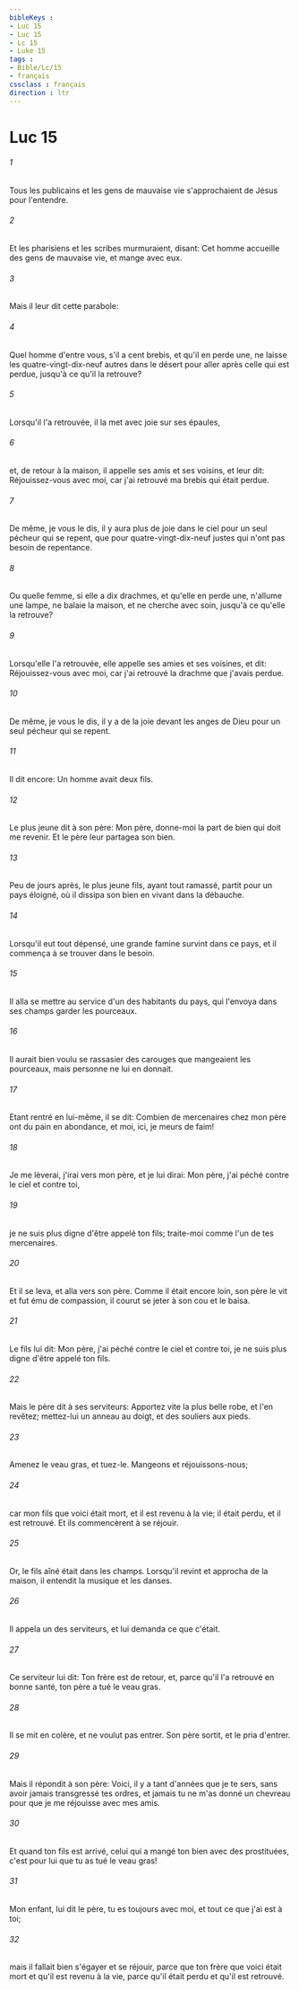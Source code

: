 ```yaml
---
bibleKeys : 
- Luc 15
- Luc 15
- Lc 15
- Luke 15
tags : 
- Bible/Lc/15
- français
cssclass : français
direction : ltr
---
```


# Luc 15

###### 1
Tous les publicains et les gens de mauvaise vie s'approchaient de Jésus pour l'entendre.
###### 2
Et les pharisiens et les scribes murmuraient, disant: Cet homme accueille des gens de mauvaise vie, et mange avec eux.
###### 3
Mais il leur dit cette parabole:
###### 4
Quel homme d'entre vous, s'il a cent brebis, et qu'il en perde une, ne laisse les quatre-vingt-dix-neuf autres dans le désert pour aller après celle qui est perdue, jusqu'à ce qu'il la retrouve?
###### 5
Lorsqu'il l'a retrouvée, il la met avec joie sur ses épaules,
###### 6
et, de retour à la maison, il appelle ses amis et ses voisins, et leur dit: Réjouissez-vous avec moi, car j'ai retrouvé ma brebis qui était perdue.
###### 7
De même, je vous le dis, il y aura plus de joie dans le ciel pour un seul pécheur qui se repent, que pour quatre-vingt-dix-neuf justes qui n'ont pas besoin de repentance.
###### 8
Ou quelle femme, si elle a dix drachmes, et qu'elle en perde une, n'allume une lampe, ne balaie la maison, et ne cherche avec soin, jusqu'à ce qu'elle la retrouve?
###### 9
Lorsqu'elle l'a retrouvée, elle appelle ses amies et ses voisines, et dit: Réjouissez-vous avec moi, car j'ai retrouvé la drachme que j'avais perdue.
###### 10
De même, je vous le dis, il y a de la joie devant les anges de Dieu pour un seul pécheur qui se repent.
###### 11
Il dit encore: Un homme avait deux fils.
###### 12
Le plus jeune dit à son père: Mon père, donne-moi la part de bien qui doit me revenir. Et le père leur partagea son bien.
###### 13
Peu de jours après, le plus jeune fils, ayant tout ramassé, partit pour un pays éloigné, où il dissipa son bien en vivant dans la débauche.
###### 14
Lorsqu'il eut tout dépensé, une grande famine survint dans ce pays, et il commença à se trouver dans le besoin.
###### 15
Il alla se mettre au service d'un des habitants du pays, qui l'envoya dans ses champs garder les pourceaux.
###### 16
Il aurait bien voulu se rassasier des carouges que mangeaient les pourceaux, mais personne ne lui en donnait.
###### 17
Etant rentré en lui-même, il se dit: Combien de mercenaires chez mon père ont du pain en abondance, et moi, ici, je meurs de faim!
###### 18
Je me lèverai, j'irai vers mon père, et je lui dirai: Mon père, j'ai péché contre le ciel et contre toi,
###### 19
je ne suis plus digne d'être appelé ton fils; traite-moi comme l'un de tes mercenaires.
###### 20
Et il se leva, et alla vers son père. Comme il était encore loin, son père le vit et fut ému de compassion, il courut se jeter à son cou et le baisa.
###### 21
Le fils lui dit: Mon père, j'ai péché contre le ciel et contre toi, je ne suis plus digne d'être appelé ton fils.
###### 22
Mais le père dit à ses serviteurs: Apportez vite la plus belle robe, et l'en revêtez; mettez-lui un anneau au doigt, et des souliers aux pieds.
###### 23
Amenez le veau gras, et tuez-le. Mangeons et réjouissons-nous;
###### 24
car mon fils que voici était mort, et il est revenu à la vie; il était perdu, et il est retrouvé. Et ils commencèrent à se réjouir.
###### 25
Or, le fils aîné était dans les champs. Lorsqu'il revint et approcha de la maison, il entendit la musique et les danses.
###### 26
Il appela un des serviteurs, et lui demanda ce que c'était.
###### 27
Ce serviteur lui dit: Ton frère est de retour, et, parce qu'il l'a retrouvé en bonne santé, ton père a tué le veau gras.
###### 28
Il se mit en colère, et ne voulut pas entrer. Son père sortit, et le pria d'entrer.
###### 29
Mais il répondit à son père: Voici, il y a tant d'années que je te sers, sans avoir jamais transgressé tes ordres, et jamais tu ne m'as donné un chevreau pour que je me réjouisse avec mes amis.
###### 30
Et quand ton fils est arrivé, celui qui a mangé ton bien avec des prostituées, c'est pour lui que tu as tué le veau gras!
###### 31
Mon enfant, lui dit le père, tu es toujours avec moi, et tout ce que j'ai est à toi;
###### 32
mais il fallait bien s'égayer et se réjouir, parce que ton frère que voici était mort et qu'il est revenu à la vie, parce qu'il était perdu et qu'il est retrouvé.
